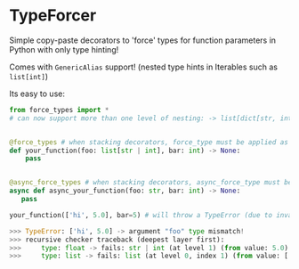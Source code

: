 # TypeForcer
Simple copy-paste decorators to 'force' types for function parameters in Python with only type hinting!

Comes with `GenericAlias` support! (nested type hints in Iterables such as `list[int]`)

Its easy to use:
```py
from force_types import *
# can now support more than one level of nesting: -> list[dict[str, int]] (TWO level hint nesting)


@force_types # when stacking decorators, force_type must be applied as last (bottom)
def your_function(foo: list[str | int], bar: int) -> None:
    pass


@async_force_types # when stacking decorators, async_force_type must be applied as last (bottom)
async def async_your_function(foo: str, bar: int) -> None:
   pass


```
```py
your_function(['hi', 5.0], bar=5) # will throw a TypeError (due to invalid passed list (float instead of int))

>>> TypeError: ['hi', 5.0] -> argument "foo" type mismatch!
>>> recursive checker traceback (deepest layer first):
>>>     type: float -> fails: str | int (at level 1) (from value: 5.0)
>>>     type: list -> fails: list (at level 0, index 1) (from value: ['hi', 5.0])
```
